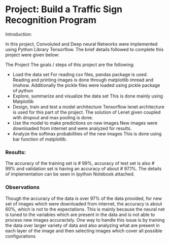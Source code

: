 # Project: Build a Traffic Sign Recognition Program

Introduction:

In this project, Convoluted and Deep neural Networks were implemented using Python Library Tensorflow. The brief details followed to complete this project were given below:

The Project
The goals / steps of this project are the following:
* Load the data set
For reading csv files, pandas package is used. Reading and printing images is done through matplotlib imread and imshow. Additionally the pickle files were loaded using pickle package of python
* Explore, summarize and visualize the data set
This is done mainly using Matplotlib
* Design, train and test a model architecture
Tensorflow lenet architecture is used for this part of the project. The solution of Lenet given coupled with dropout and max pooling is done.
* Use the model to make predictions on new images
New images were downloaded from internet and were analyzed for results.
* Analyze the softmax probabilities of the new images
This is done using bar function of matplotlib.


### Results:

The accuracy of the training set is # 99%, accuracy of test set is also # 99% and validation set is having an accuracy of about # 97.1%. 
The details of implementation can be seen in Ipython Notebook attached.

### Observations

Though the accuracy of the data is over 97% of the data provided, for new set of images which were downloaded from internet, the accuracy is about 60%, which is not to the expectations. This is mainly because the neural net is tuned to the variables which are present in the data and is not able to process new images accuractely. One way to handle this issue is by training the data over larger variety of data and also analyzing what are present in each layer of the image and then selecting images which cover all possible configurations
